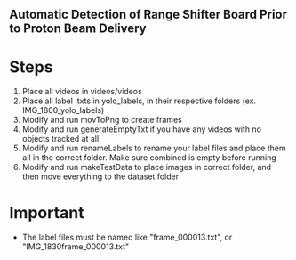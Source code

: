 ## Automatic Detection of Range Shifter Board Prior to Proton Beam Delivery



# Steps
1. Place all videos in videos/videos
2. Place all label .txts in yolo_labels, in their respective folders (ex. IMG_1800_yolo_labels)
3. Modify and run movToPng to create frames
4. Modify and run generateEmptyTxt if you have any videos with no objects tracked at all
5. Modify and run renameLabels to rename your label files and place them all in the correct folder. Make sure combined is empty before running
6. Modify and run makeTestData to place images in correct folder, and then move everything to the dataset folder

# Important
- The label files must be named like "frame_000013.txt", or "IMG_1830frame_000013.txt"